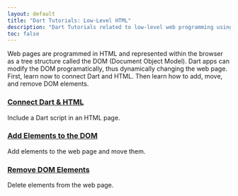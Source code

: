 ```yaml
---
layout: default
title: "Dart Tutorials: Low-Level HTML"
description: "Dart Tutorials related to low-level web programming using HTML."
toc: false
---
```


<p>
  Web pages are programmed in HTML and represented within the browser as a tree structure called the DOM (Document Object Model). Dart apps can modify the DOM programatically, thus dynamically changing the web page. First, learn now to connect Dart and HTML. Then learn how to add, move, and remove DOM elements.
</p>

<div class="card-grid">
  <div class="card">
    <h3><a href="/tutorials/low-level-html/connect-dart-html">Connect Dart & HTML</a></h3>
    <p>Include a Dart script in an HTML page.</p>
  </div>
  <div class="card">
    <h3><a href="/tutorials/low-level-html/add-elements">Add Elements to the DOM</a></h3>
    <p>Add elements to the web page and move them.</p>
  </div>
  <div class="card">
    <h3><a href="/tutorials/low-level-html/remove-elements">Remove DOM Elements</a></h3>
    <p>Delete elements from the web page.</p>
  </div>
</div>
